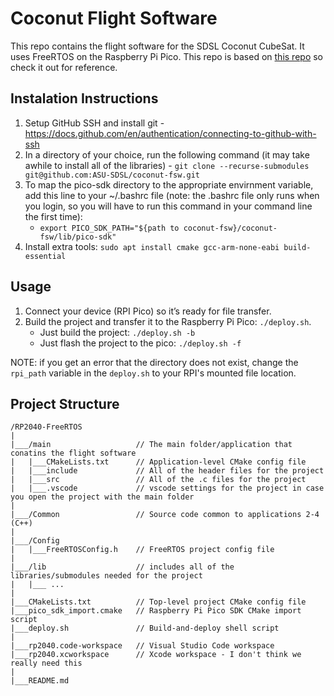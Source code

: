 # Coconut Flight Software

This repo contains the flight software for the SDSL Coconut CubeSat. It uses FreeRTOS on the Raspberry Pi Pico. This repo is based on [this repo](https://github.com/smittytone/RP2040-FreeRTOS) so check it out for reference.

## Instalation Instructions

1. Setup GitHub SSH and install git - https://docs.github.com/en/authentication/connecting-to-github-with-ssh
2. In a directory of your choice, run the following command (it may take awhile to install all of the libraries) - ```git clone --recurse-submodules git@github.com:ASU-SDSL/coconut-fsw.git```
3. To map the pico-sdk directory to the appropriate envirnment variable, add this line to your ~/.bashrc file (note: the .bashrc file only runs when you login, so you will have to run this command in your command line the first time):
    * ```export PICO_SDK_PATH="${path to coconut-fsw}/coconut-fsw/lib/pico-sdk"```
4. Install extra tools: ```sudo apt install cmake gcc-arm-none-eabi build-essential```

## Usage

1. Connect your device (RPI Pico) so it’s ready for file transfer.
2. Build the project and transfer it to the Raspberry Pi Pico: `./deploy.sh`.
    * Just build the project: `./deploy.sh -b`
    * Just flash the project to the pico: `./deploy.sh -f`

NOTE: if you get an error that the directory does not exist, change the `rpi_path` variable in the `deploy.sh` to your RPI's mounted file location.

## Project Structure

```
/RP2040-FreeRTOS
|
|___/main                   // The main folder/application that conatins the flight software
|   |___CMakeLists.txt      // Application-level CMake config file
|   |___include             // All of the header files for the project
|   |___src                 // All of the .c files for the project
|   |___.vscode             // vscode settings for the project in case you open the project with the main folder
|   
|___/Common                 // Source code common to applications 2-4 (C++)
|
|___/Config
|   |___FreeRTOSConfig.h    // FreeRTOS project config file
|
|___/lib                    // includes all of the libraries/submodules needed for the project
|   |___ ... 
|
|___CMakeLists.txt          // Top-level project CMake config file
|___pico_sdk_import.cmake   // Raspberry Pi Pico SDK CMake import script
|___deploy.sh               // Build-and-deploy shell script
|
|___rp2040.code-workspace   // Visual Studio Code workspace
|___rp2040.xcworkspace      // Xcode workspace - I don't think we really need this
|
|___README.md
```
